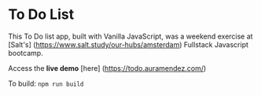 # To Do List

This To Do list app, built with Vanilla JavaScript, was a weekend exercise at [Salt's] (https://www.salt.study/our-hubs/amsterdam) Fullstack Javascript bootcamp.

Access the **live demo** [here] (https://todo.auramendez.com/)

To build:
`npm run build`
